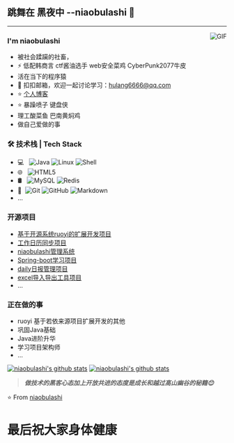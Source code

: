 ## 跳舞在 黑夜中 --niaobulashi 👋
---
<img align="right" alt="GIF" src="https://raw.githubusercontent.com/JoeyBling/JoeyBling/master/pic/pusheencode.gif" />

### I'm niaobulashi 

- 被社会蹂躏的社畜，
- ⚡ 低配韩商言 ctf酱油选手 web安全菜鸡 CyberPunk2077牛皮
- 活在当下的程序猿
- 💬 扣扣邮箱，欢迎一起讨论学习：[hulang6666@qq.com](mailto:hulang6666@qq.com)
- ⭐ <a href="https://niaobulashi.com/" target="_blank">个人博客</a>
- ⭐ 暴躁喷子 键盘侠
- 理工酸菜鱼 巴南黄焖鸡
- 做自己爱做的事


### 🛠 技术栈 | Tech Stack

- 💻 &#160; 
![Java](https://img.shields.io/badge/-Java-333333?style=flat&logo=Java&logoColor=007396)
![Linux](https://img.shields.io/badge/-Linux-333333?style=flat&logo=Linux&logoColor=FCC624)
![Shell](https://img.shields.io/badge/Bash-Shell-lightgrey)
- 🌐 &#160; ![HTML5](https://img.shields.io/badge/-HTML5-333333?style=flat&logo=HTML5)
- 🛢 &#160; ![MySQL](https://img.shields.io/badge/-MySQL-333333?style=flat&logo=mysql)
![Redis](https://img.shields.io/badge/Redis-3-red)
- 🔧 &#160;![Git](https://img.shields.io/badge/-Git-333333?style=flat&logo=git)
![GitHub](https://img.shields.io/badge/-GitHub-333333?style=flat&logo=github)
![Markdown](https://img.shields.io/badge/-Markdown-333333?style=flat&logo=markdown)
- ...

### 开源项目
- [基于开源系统ruoyi的扩展开发项目](https://github.com/niaobulashi/ruoyi)
- [工作日历同步项目](https://github.com/niaobulashi/calendar)
- [niaobulashi管理系统](https://github.com/niaobulashi/niaobulashi)
- [Spring-boot学习项目](https://github.com/niaobulashi/spring-boot-learning)
- [daily日报管理项目](https://github.com/niaobulashi/daily)
- [excel导入导出工具项目](https://github.com/niaobulashi/easy-excel)
- ...

### 正在做的事
- ruoyi 基于若依来源项目扩展开发的其他
- 巩固Java基础
- Java进阶升华
- 学习项目架构师
- ...

[![niaobulashi's github stats](https://github-readme-stats.anuraghazra1.vercel.app/api/top-langs/?username=niaobulashi&theme=radical&hide_langs_below=1)](https://github.com/anuraghazra/github-readme-stats)
[![niaobulashi's github stats](https://github-readme-stats.vercel.app/api?username=niaobulashi&show_icons=true&theme=dark)](https://github.com/anuraghazra/github-readme-stats)


> ***做技术的黑客心态加上开放共进的态度是成长和越过高山幽谷的秘籍😊***


⭐️ From [niaobulashi](https://github.com/niaobulashi)



# 最后祝大家身体健康
